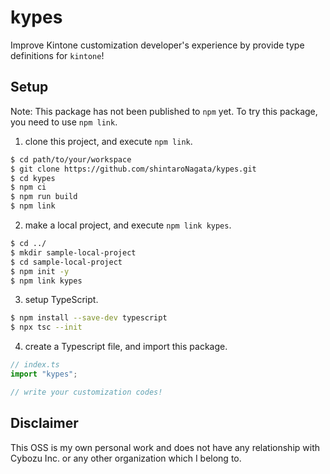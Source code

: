 # kypes

Improve Kintone customization developer's experience by provide type definitions for `kintone`!

## Setup

Note: This package has not been published to `npm` yet. To try this package, you need to use `npm link`.

1. clone this project, and execute `npm link`.

```sh
$ cd path/to/your/workspace
$ git clone https://github.com/shintaroNagata/kypes.git
$ cd kypes
$ npm ci
$ npm run build
$ npm link
```

2. make a local project, and execute `npm link kypes`.

```sh
$ cd ../
$ mkdir sample-local-project
$ cd sample-local-project
$ npm init -y
$ npm link kypes
```

3. setup TypeScript.

```sh
$ npm install --save-dev typescript
$ npx tsc --init
```

4. create a Typescript file, and import this package.

```ts
// index.ts
import "kypes";

// write your customization codes!
```

## Disclaimer

This OSS is my own personal work and does not have any relationship with Cybozu Inc. or any other organization which I belong to.
